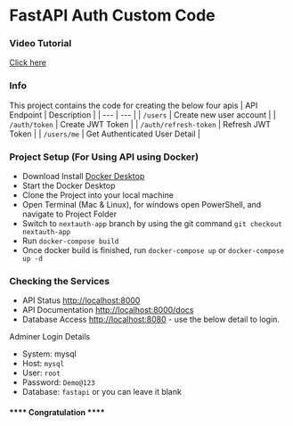 # FastAPI Auth Custom Code

### Video Tutorial
[Click here](https://youtu.be/z3nwf7wGdUw)

### Info
This project contains the code for creating the below four apis
| API Endpoint | Description |
| --- | --- |
| `/users` | Create new user account |
| `/auth/token` | Create JWT Token |
| `/auth/refresh-token` | Refresh JWT Token |
| `/users/me` | Get Authenticated User Detail |

### Project Setup (For Using API using Docker)
- Download Install [Docker Desktop](https://www.docker.com/products/docker-desktop/)
- Start the Docker Desktop
- Clone the Project into your local machine
- Open Terminal (Mac & Linux), for windows open PowerShell, and navigate to Project Folder
- Switch to `nextauth-app` branch by using the git command `git checkout nextauth-app`
- Run `docker-compose build`
- Once docker build is finished, run `docker-compose up` or `docker-compose up -d`

### Checking the Services
- API Status [http://localhost:8000](http://localhost:8000)
- API Documentation [http://localhost:8000/docs](http://localhost:8000/docs)
- Database Access [http://localhost:8080](http://localhost:8080) - use the below detail to login.


Adminer Login Details
- System: mysql
- Host: `mysql`
- User: `root`
- Password: `Demo@123`
- Database: `fastapi` or you can leave it blank


#### **** Congratulation ****



